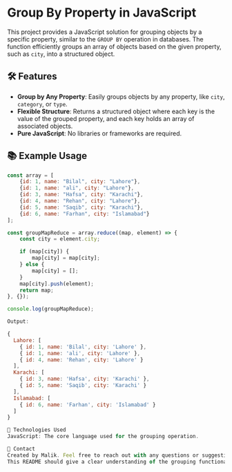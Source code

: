 # Group By Property in JavaScript

This project provides a JavaScript solution for grouping objects by a specific property, similar to the `GROUP BY` operation in databases. The function efficiently groups an array of objects based on the given property, such as `city`, into a structured object.

## 🛠️ Features

- **Group by Any Property**: Easily groups objects by any property, like `city`, `category`, or `type`.
- **Flexible Structure**: Returns a structured object where each key is the value of the grouped property, and each key holds an array of associated objects.
- **Pure JavaScript**: No libraries or frameworks are required.

## 📚 Example Usage

```javascript
const array = [
    {id: 1, name: "Bilal", city: "Lahore"},
    {id: 1, name: "ali", city: "Lahore"},
    {id: 3, name: "Hafsa", city: "Karachi"},
    {id: 4, name: "Rehan", city: "Lahore"},
    {id: 5, name: "Saqib", city: "Karachi"},
    {id: 6, name: "Farhan", city: "Islamabad"}
];

const groupMapReduce = array.reduce((map, element) => {
    const city = element.city;

    if (map[city]) {
        map[city] = map[city];
    } else {
        map[city] = [];
    }
    map[city].push(element);
    return map;
}, {});

console.log(groupMapReduce);

Output:

{
  Lahore: [
    { id: 1, name: 'Bilal', city: 'Lahore' },
    { id: 1, name: 'ali', city: 'Lahore' },
    { id: 4, name: 'Rehan', city: 'Lahore' }
  ],
  Karachi: [
    { id: 3, name: 'Hafsa', city: 'Karachi' },
    { id: 5, name: 'Saqib', city: 'Karachi' }
  ],
  Islamabad: [
    { id: 6, name: 'Farhan', city: 'Islamabad' }
  ]
}

🚀 Technologies Used
JavaScript: The core language used for the grouping operation.

📧 Contact
Created by Malik. Feel free to reach out with any questions or suggestions!
This README should give a clear understanding of the grouping functionality and how to use it. Let me know if you'd like to adjust anything!



